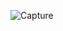![Capture](https://user-images.githubusercontent.com/71409259/236576443-a06bc085-0e99-4d90-bb44-a62a56c05707.PNG)
